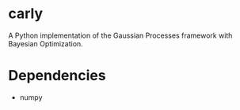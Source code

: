 # carly

A Python implementation of the Gaussian Processes framework with Bayesian Optimization.

# Dependencies

* numpy

